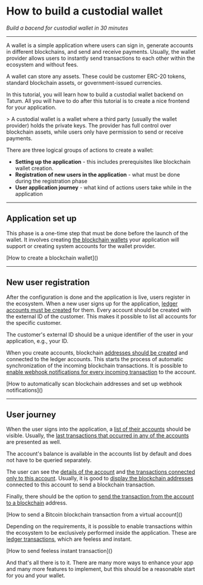 # How to build a custodial wallet

*Build a bacend for custodial wallet in 30 minutes*

---

A wallet is a simple application where users can sign in, generate accounts in different blockchains, and send and receive payments. Usually, the wallet provider allows users to instantly send transactions to each other within the ecosystem and without fees.

<div class="toolbar-note">
A wallet can store any assets. These could be customer ERC-20 tokens, standard blockchain assets, or government-issued currencies.
</div>

In this tutorial, you will learn how to build a custodial wallet backend on Tatum. All you will have to do after this tutorial is to create a nice frontend for your application.

<div class="toolbar-note">
> A custodial wallet is a wallet where a third party (usually the wallet provider) holds the private keys. The provider has full control over blockchain assets, while users only have permission to send or receive payments.
</div>

There are three logical groups of actions to create a wallet:
- **Setting up the application** - this includes prerequisites like blockchain wallet creation.
- **Registration of new users in the application** - what must be done during the registration phase
- **User application journey** - what kind of actions users take while in the application

---

## Application set up

This phase is a one-time step that must be done before the launch of the wallet. It involves creating [the blockchain wallets](https://developer.tatum.io/rest/blockchain/generate-bitcoin-wallet) your application will support or creating system accounts for the wallet provider.

<div class="toolbar-tip">
[How to create a blockchain wallet]()
</div>

---


## New user registration

After the configuration is done and the application is live, users register in the ecosystem. When a new user signs up for the application, [ledger accounts must be created](https://developer.tatum.io/rest/virtual-accounts/create-new-account) for them. Every account should be created with the external ID of the customer. This makes it possible to list all accounts for the specific customer.

<div class="toolbar-tip">
The customer's external ID should be a unique identifier of the user in your application, e.g., your ID.
</div>

When you create accounts, blockchain [addresses should be created](https://developer.tatum.io/rest/virtual-accounts/create-new-deposit-address) and connected to the ledger accounts. This starts the process of automatic synchronization of the incoming blockchain transactions. It is possible to [enable webhook notifications for every incoming transaction](https://developer.tatum.io/rest/subscriptions/create-new-subscription) to the account.

<div class="toolbar-tip">
[How to automatically scan blockchain addresses and set up webhook notifications]()
</div>

---

## User journey

When the user signs into the application, a [list of their accounts](https://developer.tatum.io/rest/virtual-accounts/list-all-customer-accounts) should be visible. Usually, the [last transactions that occurred in any of the accounts](https://developer.tatum.io/rest/virtual-accounts/list-all-customer-accounts) are presented as well.

<div class="toolbar-note">
The account's balance is available in the accounts list by default and does not have to be queried separately.
</div>

The user can see the [details of the account](https://developer.tatum.io/rest/virtual-accounts/get-account-by-id) and [the transactions connected only to this account](https://developer.tatum.io/rest/virtual-accounts/find-transactions-for-account). Usually, it is good to [display the blockchain addresses](https://developer.tatum.io/rest/virtual-accounts/get-all-deposit-addresses-for-account) connected to this account to send a blockchain transaction.

Finally, there should be the option to [send the transaction from the account to a blockchain](https://developer.tatum.io/rest/virtual-accounts/send-bitcoin-from-tatum-account-to-address) address.

<div class="toolbar-tip">
[How to send a Bitcoin blockchain transaction from a virtual account]()
</div>

Depending on the requirements, it is possible to enable transactions within the ecosystem to be exclusively performed inside the application. These are [ledger transactions](https://developer.tatum.io/rest/virtual-accounts/send-payment), which are feeless and instant.

<div class="toolbar-tip">
[How to send feeless instant transaction]()
</div>

And that's all there is to it. There are many more ways to enhance your app and many more features to implement, but this should be a reasonable start for you and your wallet.































































































































































